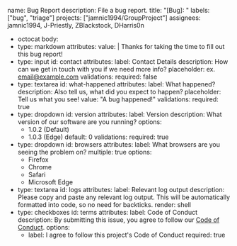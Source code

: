 name: Bug Report
description: File a bug report.
title: "[Bug]: "
labels: ["bug", "triage"]
projects: ["jamnic1994/GroupProject"]
assignees: jamnic1994, J-Priestly, ZBlackstock, DHarris0n
- octocat
  body:
- type: markdown
  attributes:
  value: |
  Thanks for taking the time to fill out this bug report!
- type: input
  id: contact
  attributes:
  label: Contact Details
  description: How can we get in touch with you if we need more info?
  placeholder: ex. email@example.com
  validations:
  required: false
- type: textarea
  id: what-happened
  attributes:
  label: What happened?
  description: Also tell us, what did you expect to happen?
  placeholder: Tell us what you see!
  value: "A bug happened!"
  validations:
  required: true
- type: dropdown
  id: version
  attributes:
  label: Version
  description: What version of our software are you running?
  options:
  - 1.0.2 (Default)
  - 1.0.3 (Edge)
  default: 0
  validations:
  required: true
- type: dropdown
  id: browsers
  attributes:
  label: What browsers are you seeing the problem on?
  multiple: true
  options:
  - Firefox
  - Chrome
  - Safari
  - Microsoft Edge
- type: textarea
  id: logs
  attributes:
  label: Relevant log output
  description: Please copy and paste any relevant log output. This will be automatically formatted into code, so no need for backticks.
  render: shell
- type: checkboxes
  id: terms
  attributes:
  label: Code of Conduct
  description: By submitting this issue, you agree to follow our [Code of Conduct](https://example.com).
  options:
  - label: I agree to follow this project's Code of Conduct
  required: true